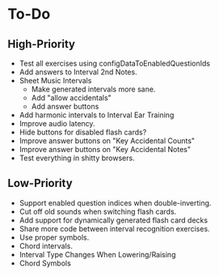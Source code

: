 # To-Do
## High-Priority
* Test all exercises using configDataToEnabledQuestionIds
* Add answers to Interval 2nd Notes.
* Sheet Music Intervals
  * Make generated intervals more sane.
  * Add "allow accidentals"
  * Add answer buttons
* Add harmonic intervals to Interval Ear Training
* Improve audio latency.
* Hide buttons for disabled flash cards?
* Improve answer buttons on "Key Accidental Counts"
* Improve answer buttons on "Key Accidental Notes"
* Test everything in shitty browsers.
## Low-Priority
* Support enabled question indices when double-inverting.
* Cut off old sounds when switching flash cards.
* Add support for dynamically generated flash card decks
* Share more code between interval recognition exercises.
* Use proper symbols.
* Chord intervals.
* Interval Type Changes When Lowering/Raising
* Chord Symbols